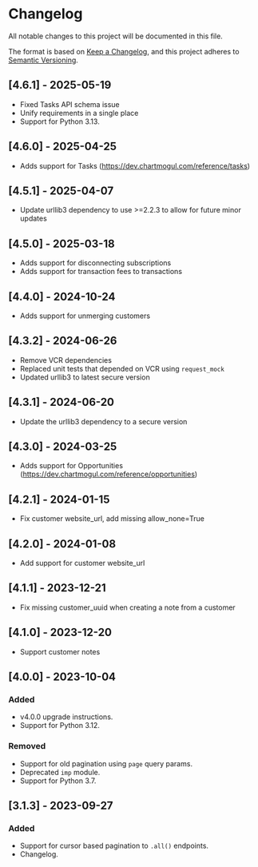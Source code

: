 # Changelog

All notable changes to this project will be documented in this file.

The format is based on [Keep a Changelog],
and this project adheres to [Semantic Versioning].

[Keep a Changelog]: https://keepachangelog.com/en/1.0.0/
[Semantic Versioning]: https://semver.org/spec/v2.0.0.html

## [4.6.1] - 2025-05-19
- Fixed Tasks API schema issue
- Unify requirements in a single place
- Support for Python 3.13.

## [4.6.0] - 2025-04-25
- Adds support for Tasks (https://dev.chartmogul.com/reference/tasks)

## [4.5.1] - 2025-04-07
- Update urllib3 dependency to use >=2.2.3 to allow for future minor updates

## [4.5.0] - 2025-03-18
- Adds support for disconnecting subscriptions
- Adds support for transaction fees to transactions

## [4.4.0] - 2024-10-24
- Adds support for unmerging customers

## [4.3.2] - 2024-06-26
- Remove VCR dependencies
- Replaced unit tests that depended on VCR using `request_mock`
- Updated urllib3 to latest secure version

## [4.3.1] - 2024-06-20
- Update the urllib3 dependency to a secure version

## [4.3.0] - 2024-03-25
- Adds support for Opportunities (https://dev.chartmogul.com/reference/opportunities)

## [4.2.1] - 2024-01-15
- Fix customer website_url, add missing allow_none=True

## [4.2.0] - 2024-01-08
- Add support for customer website_url

## [4.1.1] - 2023-12-21
- Fix missing customer_uuid when creating a note from a customer

## [4.1.0] - 2023-12-20
- Support customer notes

## [4.0.0] - 2023-10-04

### Added
- v4.0.0 upgrade instructions.
- Support for Python 3.12.

### Removed
- Support for old pagination using `page` query params.
- Deprecated `imp` module.
- Support for Python 3.7.

## [3.1.3] - 2023-09-27

### Added
- Support for cursor based pagination to `.all()` endpoints.
- Changelog.
